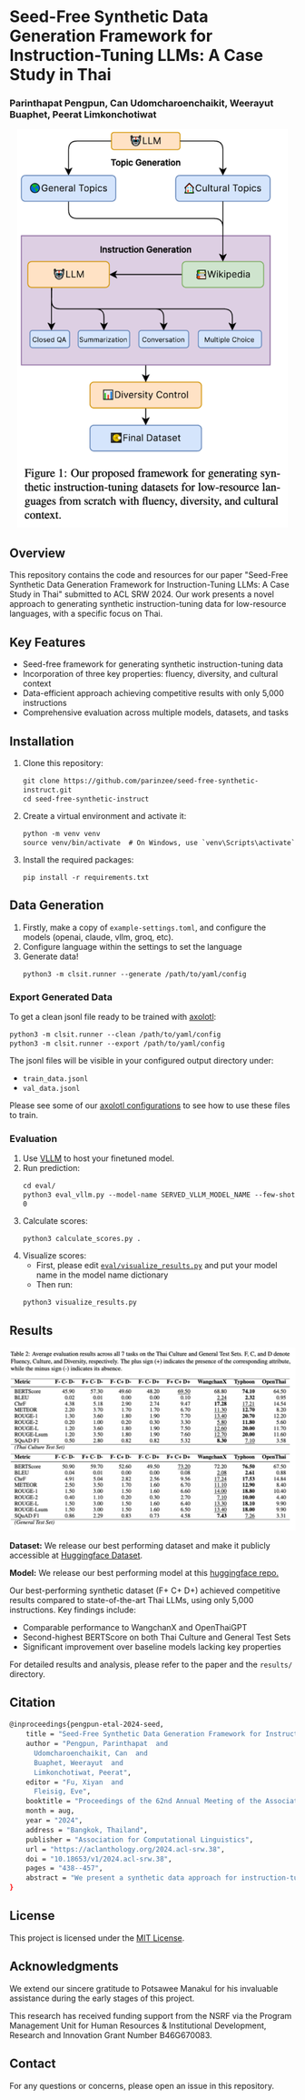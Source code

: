 # Seed-Free Synthetic Data Generation Framework for Instruction-Tuning LLMs: A Case Study in Thai
### Parinthapat Pengpun, Can Udomcharoenchaikit, Weerayut Buaphet, Peerat Limkonchotiwat

<p align="center">
  <img height="700" src="https://github.com/parinzee/seed-free-synthetic-instruct/blob/main/pipeline.png?raw=true">
</p>

## Overview

This repository contains the code and resources for our paper "Seed-Free Synthetic Data Generation Framework for Instruction-Tuning LLMs: A Case Study in Thai" submitted to ACL SRW 2024. Our work presents a novel approach to generating synthetic instruction-tuning data for low-resource languages, with a specific focus on Thai.

## Key Features

- Seed-free framework for generating synthetic instruction-tuning data
- Incorporation of three key properties: fluency, diversity, and cultural context
- Data-efficient approach achieving competitive results with only 5,000 instructions
- Comprehensive evaluation across multiple models, datasets, and tasks

## Installation

1. Clone this repository:
   ```
   git clone https://github.com/parinzee/seed-free-synthetic-instruct.git
   cd seed-free-synthetic-instruct
   ```

2. Create a virtual environment and activate it:
   ```
   python -m venv venv
   source venv/bin/activate  # On Windows, use `venv\Scripts\activate`
   ```

3. Install the required packages:
   ```
   pip install -r requirements.txt
   ```

## Data Generation

1. Firstly, make a copy of `example-settings.toml`, and configure the models (openai, claude, vllm, groq, etc).
2. Configure language within the settings to set the language
3. Generate data!
   ```
   python3 -m clsit.runner --generate /path/to/yaml/config
   ```

### Export Generated Data
To get a clean jsonl file ready to be trained with [axolotl](https://github.com/OpenAccess-AI-Collective/axolotl):
   ```
   python3 -m clsit.runner --clean /path/to/yaml/config
   python3 -m clsit.runner --export /path/to/yaml/config
   ```
The jsonl files will be visible in your configured output directory under:
- `train_data.jsonl`
- `val_data.jsonl`

Please see some of our [axolotl configurations](https://github.com/parinzee/seed-free-synthetic-instruct/tree/main/configs) to see how to use these files to train.

### Evaluation


1. Use [VLLM](https://github.com/vllm-project/vllm) to host your finetuned model.
2. Run prediction:
   ```
   cd eval/
   python3 eval_vllm.py --model-name SERVED_VLLM_MODEL_NAME --few-shot 0
   ```
3. Calculate scores:
   ```
   python3 calculate_scores.py .
   ```
4. Visualize scores:
   - First, please edit [`eval/visualize_results.py`](https://github.com/parinzee/seed-free-synthetic-instruct/blob/main/eval/visualize_results.py) and put your model name in the model name dictionary
   - Then run:
   ```
   python3 visualize_results.py
   ```

## Results
![Results Table](https://github.com/parinzee/seed-free-synthetic-instruct/blob/main/table.png?raw=true])

**Dataset:** We release our best performing dataset and make it publicly accessible at [Huggingface Dataset](https://huggingface.co/datasets/parinzee/seed-free-synthetic-instruct-thai-v1?row=0).

**Model:** We release our best performing model at this [huggingface repo.](https://huggingface.co/parinzee/llama3-seed-free-synthetic-instruct-fcd-8b)

Our best-performing synthetic dataset (F+ C+ D+) achieved competitive results compared to state-of-the-art Thai LLMs, using only 5,000 instructions. Key findings include:

- Comparable performance to WangchanX and OpenThaiGPT
- Second-highest BERTScore on both Thai Culture and General Test Sets
- Significant improvement over baseline models lacking key properties

For detailed results and analysis, please refer to the paper and the `results/` directory.

## Citation

```sh
@inproceedings{pengpun-etal-2024-seed,
    title = "Seed-Free Synthetic Data Generation Framework for Instruction-Tuning {LLM}s: A Case Study in {T}hai",
    author = "Pengpun, Parinthapat  and
      Udomcharoenchaikit, Can  and
      Buaphet, Weerayut  and
      Limkonchotiwat, Peerat",
    editor = "Fu, Xiyan  and
      Fleisig, Eve",
    booktitle = "Proceedings of the 62nd Annual Meeting of the Association for Computational Linguistics (Volume 4: Student Research Workshop)",
    month = aug,
    year = "2024",
    address = "Bangkok, Thailand",
    publisher = "Association for Computational Linguistics",
    url = "https://aclanthology.org/2024.acl-srw.38",
    doi = "10.18653/v1/2024.acl-srw.38",
    pages = "438--457",
    abstract = "We present a synthetic data approach for instruction-tuning large language models (LLMs) for low-resource languages in a data-efficient manner, specifically focusing on Thai. We identify three key properties that contribute to the effectiveness of instruction-tuning datasets: fluency, diversity, and cultural context. We propose a seed-data-free framework for generating synthetic instruction-tuning data that incorporates these essential properties. Our framework employs an LLM to generate diverse topics, retrieve relevant contexts from Wikipedia, and create instructions for various tasks, such as question answering, summarization, and conversation. The experimental results show that our best-performing synthetic dataset, which incorporates all three key properties, achieves competitive performance using only 5,000 instructions when compared to state-of-the-art Thai LLMs trained on hundreds of thousands of instructions. Our code and dataset are publicly available at https://github.com/parinzee/seed-free-synthetic-instruct.",
}
```
## License

This project is licensed under the [MIT License](LICENSE).

## Acknowledgments
We extend our sincere gratitude to Potsawee Manakul for his invaluable assistance during the early stages of this project. 

This research has received funding support from the NSRF via the Program Management Unit for Human Resources \& Institutional Development, Research and Innovation Grant Number B46G670083.

## Contact

For any questions or concerns, please open an issue in this repository.
